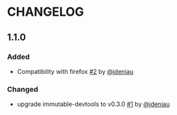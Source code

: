 # CHANGELOG

## 1.1.0

### Added

- Compatibility with firefox [#2](https://github.com/jdeniau/immutable-object-formatter-extension/pull/2) by [@jdeniau](https://github.com/jdeniau)

### Changed

- upgrade immutable-devtools to v0.3.0 [#1](https://github.com/jdeniau/immutable-object-formatter-extension/pull/1) by [@jdeniau](https://github.com/jdeniau)
